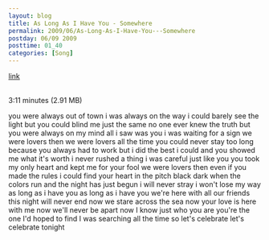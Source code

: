 ```yaml
---
layout: blog
title: As Long As I Have You - Somewhere
permalink: 2009/06/As-Long-As-I-Have-You---Somewhere
postday: 06/09 2009
posttime: 01_40
categories: [Song]
---
```


<a href="http://kristeraxel.com/media/vault/as-long-as-i-have-you.mp3">link</a>

<br />3:11 minutes (2.91 MB)
<p>you were always out of town
i was always on the way
i could barely see the light
but you could blind me just the same
no one ever knew the truth
but you were always on my mind
all i saw was you
i was waiting for a sign
we were lovers then
we were lovers all the time
you could never stay too long
because you always had to work
but i did the best i could
and you showed me what it's worth
i never rushed a thing
i was careful just like you
you took my only heart
and kept me for your fool
we were lovers then
even if you made the rules
i could find your heart
in the pitch black dark
when the colors run
and the night has just begun
i will never stray
i won't lose my way
as long as i have you
as long as i have you
we're here with all our friends
this night will never end
now we stare across the sea
now your love is here with me
now we'll never be apart
now I know just who you are
you're the one I'd hoped to find
I was searching all the time
so let's celebrate
let's celebrate tonight</p>
